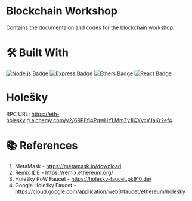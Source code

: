 # Blockchain Workshop

Contains the documentaion and codes for the blockchain workshop.

# 🛠 Built With

[![Node.js Badge](https://img.shields.io/badge/Node.js-393?logo=nodedotjs&logoColor=fff&style=for-the-badge)](https://nodejs.org/en/)
[![Express Badge](https://img.shields.io/badge/Express-000?logo=express&logoColor=fff&style=for-the-badge)](https://expressjs.com/)
[![Ethers Badge](https://img.shields.io/badge/Ethers-3C3C3D?logo=ethereum&logoColor=fff&style=for-the-badge)](https://docs.ethers.org/v6/)
[![React Badge](https://img.shields.io/badge/React-61DAFB?logo=react&logoColor=000&style=for-the-badge)](https://react.dev/)

# Holešky

RPC URL: https://eth-holesky.g.alchemy.com/v2/6RPFfi4PqwHYLMmZy1iQYycVJaKr2ef4

# 📚 References
1. MetaMask - https://metamask.io/download
2. Remix IDE - https://remix.ethereum.org/
3. Holešky PoW Faucet - https://holesky-faucet.pk910.de/
4. Google Holešky Faucet - https://cloud.google.com/application/web3/faucet/ethereum/holesky
